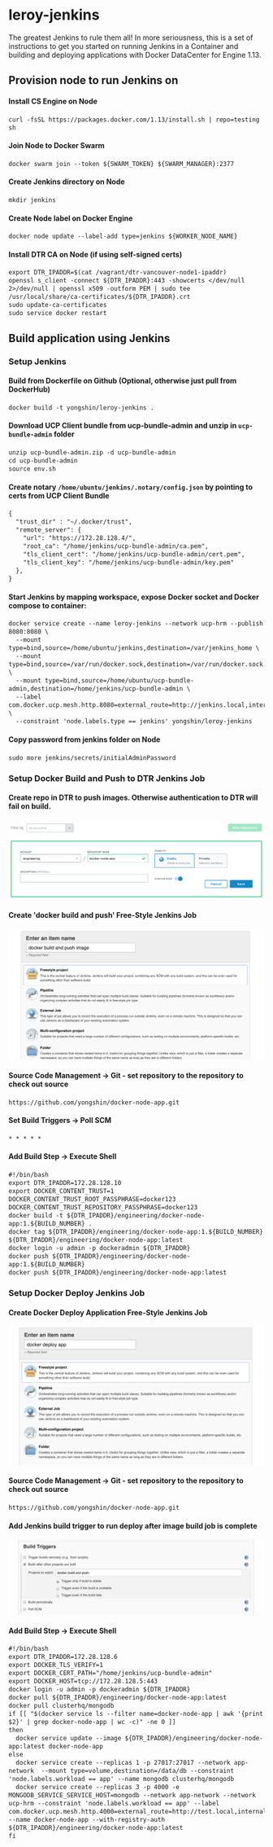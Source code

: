 # leroy-jenkins

The greatest Jenkins to rule them all! In more seriousness, this is a set of instructions to get you started on running Jenkins in a Container and building and deploying applications with Docker DataCenter for Engine 1.13.

## Provision node to run Jenkins on

#### Install CS Engine on Node
```
curl -fsSL https://packages.docker.com/1.13/install.sh | repo=testing sh
```

#### Join Node to Docker Swarm
```
docker swarm join --token ${SWARM_TOKEN} ${SWARM_MANAGER}:2377
```

#### Create Jenkins directory on Node
```
mkdir jenkins
```

#### Create Node label on Docker Engine
```
docker node update --label-add type=jenkins ${WORKER_NODE_NAME}
```

#### Install DTR CA on Node (if using self-signed certs)
```
export DTR_IPADDR=$(cat /vagrant/dtr-vancouver-node1-ipaddr)
openssl s_client -connect ${DTR_IPADDR}:443 -showcerts </dev/null 2>/dev/null | openssl x509 -outform PEM | sudo tee /usr/local/share/ca-certificates/${DTR_IPADDR}.crt
sudo update-ca-certificates
sudo service docker restart
```

## Build application using Jenkins

### Setup Jenkins

#### Build from Dockerfile on Github (Optional, otherwise just pull from DockerHub)
```
docker build -t yongshin/leroy-jenkins .
```

#### Download UCP Client bundle from ucp-bundle-admin and unzip in `ucp-bundle-admin` folder
```
unzip ucp-bundle-admin.zip -d ucp-bundle-admin
cd ucp-bundle-admin
source env.sh
```

#### Create notary `/home/ubuntu/jenkins/.notary/config.json` by pointing to certs from UCP Client Bundle

```
{
  "trust_dir" : "~/.docker/trust",
  "remote_server": {
    "url": "https://172.28.128.4/",
    "root_ca": "/home/jenkins/ucp-bundle-admin/ca.pem",
    "tls_client_cert": "/home/jenkins/ucp-bundle-admin/cert.pem",
    "tls_client_key": "/home/jenkins/ucp-bundle-admin/key.pem"
  },
}
```

#### Start Jenkins by mapping workspace, expose Docker socket and Docker compose to container:

```
docker service create --name leroy-jenkins --network ucp-hrm --publish 8080:8080 \
  --mount type=bind,source=/home/ubuntu/jenkins,destination=/var/jenkins_home \
  --mount type=bind,source=/var/run/docker.sock,destination=/var/run/docker.sock \
  --mount type=bind,source=/home/ubuntu/ucp-bundle-admin,destination=/home/jenkins/ucp-bundle-admin \
  --label com.docker.ucp.mesh.http.8080=external_route=http://jenkins.local,internal_port=8080 \
  --constraint 'node.labels.type == jenkins' yongshin/leroy-jenkins
```

#### Copy password from jenkins folder on Node
```
sudo more jenkins/secrets/initialAdminPassword
```

### Setup Docker Build and Push to DTR Jenkins Job

#### Create repo in DTR to push images. Otherwise authentication to DTR will fail on build.
![Repo](images/repo.png?raw=true)

#### Create 'docker build and push' Free-Style Jenkins Job
![Jenkins Job](images/jenkins-create-job.png?raw=true)

#### Source Code Management -> Git - set repository to the repository to check out source
```
https://github.com/yongshin/docker-node-app.git
```

#### Set Build Triggers -> Poll SCM
```
* * * * *
```

#### Add Build Step -> Execute Shell
```
#!/bin/bash
export DTR_IPADDR=172.28.128.10
export DOCKER_CONTENT_TRUST=1 DOCKER_CONTENT_TRUST_ROOT_PASSPHRASE=docker123 DOCKER_CONTENT_TRUST_REPOSITORY_PASSPHRASE=docker123
docker build -t ${DTR_IPADDR}/engineering/docker-node-app:1.${BUILD_NUMBER} .
docker tag ${DTR_IPADDR}/engineering/docker-node-app:1.${BUILD_NUMBER} ${DTR_IPADDR}/engineering/docker-node-app:latest
docker login -u admin -p dockeradmin ${DTR_IPADDR}
docker push ${DTR_IPADDR}/engineering/docker-node-app:1.${BUILD_NUMBER}
docker push ${DTR_IPADDR}/engineering/docker-node-app:latest
```

### Setup Docker Deploy Jenkins Job

#### Create Docker Deploy Application Free-Style Jenkins Job
![Docker Create Job](images/jenkins-create-job-deploy.png?raw=true)

#### Source Code Management -> Git - set repository to the repository to check out source
```
https://github.com/yongshin/docker-node-app.git
```

#### Add Jenkins build trigger to run deploy after image build job is complete
![Jenkins Build Trigger](images/jenkins-build-trigger.png?raw=true)

#### Add Build Step -> Execute Shell
```
#!/bin/bash
export DTR_IPADDR=172.28.128.6
export DOCKER_TLS_VERIFY=1
export DOCKER_CERT_PATH="/home/jenkins/ucp-bundle-admin"
export DOCKER_HOST=tcp://172.28.128.5:443
docker login -u admin -p dockeradmin ${DTR_IPADDR}
docker pull ${DTR_IPADDR}/engineering/docker-node-app:latest
docker pull clusterhq/mongodb
if [[ "$(docker service ls --filter name=docker-node-app | awk '{print $2}' | grep docker-node-app | wc -c)" -ne 0 ]]
then
  docker service update --image ${DTR_IPADDR}/engineering/docker-node-app:latest docker-node-app
else
  docker service create --replicas 1 -p 27017:27017 --network app-network  --mount type=volume,destination=/data/db --constraint 'node.labels.workload == app' --name mongodb clusterhq/mongodb
  docker service create --replicas 3 -p 4000 -e MONGODB_SERVICE_SERVICE_HOST=mongodb --network app-network --network ucp-hrm --constraint 'node.labels.workload == app' --label com.docker.ucp.mesh.http.4000=external_route=http://test.local,internal_port=4000 --name docker-node-app --with-registry-auth ${DTR_IPADDR}/engineering/docker-node-app:latest
fi
```
